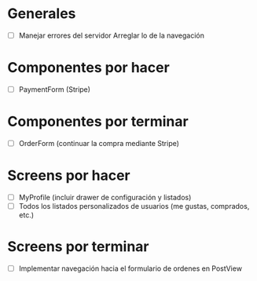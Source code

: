 # Generales
- [ ] Manejar errores del servidor Arreglar lo de la navegación

# Componentes por hacer
- [ ] PaymentForm (Stripe)

# Componentes por terminar
- [ ] OrderForm (continuar la compra mediante Stripe)

# Screens por hacer
- [ ] MyProfile (incluir drawer de configuración y listados)
- [ ] Todos los listados personalizados de usuarios (me gustas, comprados, etc.)

# Screens por terminar
- [ ] Implementar navegación hacia el formulario de ordenes en PostView
